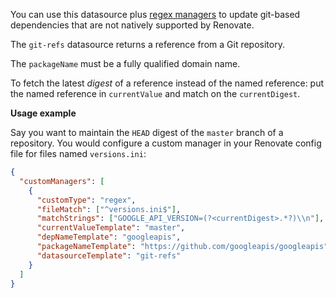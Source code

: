 You can use this datasource plus [regex managers](https://docs.renovatebot.com/modules/manager/regex/) to update git-based dependencies that are not natively supported by Renovate.

The `git-refs` datasource returns a reference from a Git repository.

The `packageName` must be a fully qualified domain name.

To fetch the latest _digest_ of a reference instead of the named reference: put the named reference in `currentValue` and match on the `currentDigest`.

**Usage example**

Say you want to maintain the `HEAD` digest of the `master` branch of a repository.
You would configure a custom manager in your Renovate config file for files named `versions.ini`:

```json
{
  "customManagers": [
    {
      "customType": "regex",
      "fileMatch": ["^versions.ini$"],
      "matchStrings": ["GOOGLE_API_VERSION=(?<currentDigest>.*?)\\n"],
      "currentValueTemplate": "master",
      "depNameTemplate": "googleapis",
      "packageNameTemplate": "https://github.com/googleapis/googleapis",
      "datasourceTemplate": "git-refs"
    }
  ]
}
```
